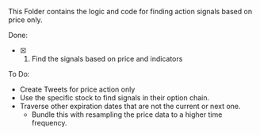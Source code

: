 This Folder contains the logic and code for finding action signals based on price only. 

Done: 

- [x] 1. Find the signals based on price and indicators 


To Do:
- Create Tweets for price action only 
- Use the specific stock to find signals in their option chain. 
- Traverse other expiration dates that are not the current or next one.
  - Bundle this with resampling the price data to a higher time frequency. 